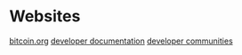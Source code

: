 # Websites
[bitcoin.org](https://bitcoin.org/en/)
[developer documentation](https://bitcoin.org/en/developer-documentation)
[developer communities](https://bitcoin.org/en/development#devcommunities)



